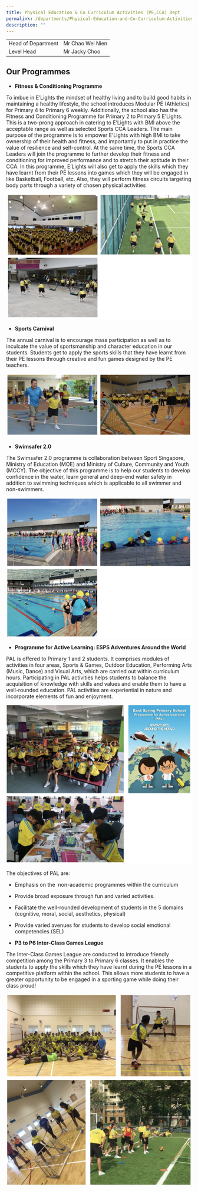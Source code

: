 ```yaml
---
title: Physical Education & Co Curriculum Activities (PE,CCA) Dept
permalink: /departments/Physical-Education-and-Co-Curriculum-Activities-PE-CCA-Dept/
description: ""
---
```



|  | |
| -------- | -------- | 
| Head of Department   | Mr Chao Wei Nien     | 
|Level Head| Mr Jacky Choo

Our Programmes
--------------

*   **Fitness & Conditioning Programme**

To imbue in E’Lights the mindset of healthy living and to build good habits in maintaining a healthy lifestyle, the school introduces Modular PE (Athletics) for Primary 4 to Primary 6 weekly. Additionally, the school also has the Fitness and Conditioning Programme for Primary 2 to Primary 5 E’Lights. This is a two-prong approach in catering to E’Lights with BMI above the acceptable range as well as selected Sports CCA Leaders. The main purpose of the programme is to empower E’Lights with high BMI to take ownership of their health and fitness, and importantly to put in practice the value of resilience and self-control. At the same time, the Sports CCA Leaders will join the programme to further develop their fitness and conditioning for improved performance and to stretch their aptitude in their CCA. In this programme, E’Lights will also get to apply the skills which they have learnt from their PE lessons into games which they will be engaged in like Basketball, Football, etc. Also, they will perform fitness circuits targeting body parts through a variety of chosen physical activities

![](/images/PE.png)

*   **Sports Carnival**

The annual carnival is to encourage mass participation as well as to inculcate the value of sportsmanship and character education in our students. Students get to apply the sports skills that they have learnt from their PE lessons through creative and fun games designed by the PE teachers.

![](/images/PE2.png)

*   **Swimsafer 2.0**  
    

The Swimsafer 2.0 programme is collaboration between Sport Singapore, Ministry of Education (MOE) and Ministry of Culture, Community and Youth (MCCY). The objective of this programme is to help our students to develop confidence in the water, learn general and deep-end water safety in addition to swimming techniques which is applicable to all swimmer and non-swimmers.

![](/images/PE3.png)

*   **Programme for Active Learning: ESPS Adventures Around the World**

PAL is offered to Primary 1 and 2 students. It comprises modules of activities in four areas, Sports & Games, Outdoor Education, Performing Arts (Music, Dance) and Visual Arts, which are carried out within curriculum hours. Participating in PAL activities helps students to balance the acquisition of knowledge with skills and values and enable them to have a well-rounded education. PAL activities are experiential in nature and incorporate elements of fun and enjoyment.

![](/images/PE4.png)

The objectives of PAL are:  

*   Emphasis on the  non-academic programmes within the curriculum
*   Provide broad exposure through fun and varied activities.
*   Facilitate the well-rounded development of students in the 5 domains (cognitive, moral, social, aesthetics, physical)
*   Provide varied avenues for students to develop social emotional competencies.(SEL)

*   **P3 to P6 Inter-Class Games League**

The Inter-Class Games League are conducted to introduce friendly competition among the Primary 3 to Primary 6 classes. It enables the students to apply the skills which they have learnt during the PE lessons in a competitive platform within the school. This allows more students to have a greater opportunity to be engaged in a sporting game while doing their class proud!

![](/images/PE5.png)
![](/images/PE6.png)
